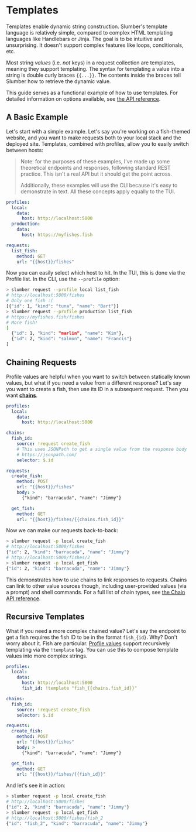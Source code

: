 # Templates

Templates enable dynamic string construction. Slumber's template language is relatively simple, compared to complex HTML templating languages like Handlebars or Jinja. The goal is to be intuitive and unsurprising. It doesn't support complex features like loops, conditionals, etc.

Most string _values_ (i.e. _not_ keys) in a request collection are templates, meaning they support templating. The syntax for templating a value into a string is double curly braces `{{...}}`. The contents inside the braces tell Slumber how to retrieve the dynamic value.

This guide serves as a functional example of how to use templates. For detailed information on options available, see [the API reference](../api/request_collection/template.md).

## A Basic Example

Let's start with a simple example. Let's say you're working on a fish-themed website, and you want to make requests both to your local stack and the deployed site. Templates, combined with profiles, allow you to easily switch between hosts:

> Note: for the purposes of these examples, I've made up some theoretical endpoints and responses, following standard REST practice. This isn't a real API but it should get the point across.
>
> Additionally, these examples will use the CLI because it's easy to demonstrate in text. All these concepts apply equally to the TUI.

```yaml
profiles:
  local:
    data:
      host: http://localhost:5000
  production:
    data:
      host: https://myfishes.fish

requests:
  list_fish:
    method: GET
    url: "{{host}}/fishes"
```

Now you can easily select which host to hit. In the TUI, this is done via the Profile list. In the CLI, use the `--profile` option:

```sh
> slumber request --profile local list_fish
# http://localhost:5000/fishes
# Only one fish :(
[{"id": 1, "kind": "tuna", "name": "Bart"}]
> slumber request --profile production list_fish
# https://myfishes.fish/fishes
# More fish!
[
  {"id": 1, "kind": "marlin", "name": "Kim"},
  {"id": 2, "kind": "salmon", "name": "Francis"}
]
```

## Chaining Requests

Profile values are helpful when you want to switch between statically known values, but what if you need a value from a different response? Let's say you want to create a fish, then use its ID in a subsequent request. Then you want [**chains**](../api/request_collection/chain.md).

```yaml
profiles:
  local:
    data:
      host: http://localhost:5000

chains:
  fish_id:
    source: !request create_fish
    # This uses JSONPath to get a single value from the response body
    # https://jsonpath.com/
    selector: $.id

requests:
  create_fish:
    method: POST
    url: "{{host}}/fishes"
    body: >
      {"kind": "barracuda", "name": "Jimmy"}

  get_fish:
    method: GET
    url: "{{host}}/fishes/{{chains.fish_id}}"
```

Now we can make our requests back-to-back:

```sh
> slumber request -p local create_fish
# http://localhost:5000/fishes
{"id": 2, "kind": "barracuda", "name": "Jimmy"}
# http://localhost:5000/fishes/2
> slumber request -p local get_fish
{"id": 2, "kind": "barracuda", "name": "Jimmy"}
```

This demonstrates how to use chains to link responses to requests. Chains can link to other value sources though, including user-provided values (via a prompt) and shell commands. For a full list of chain types, see [the Chain API reference](../api/request_collection/chain.md).

## Recursive Templates

What if you need a more complex chained value? Let's say the endpoint to get a fish requires the fish ID to be in the format `fish_{id}`. Why? Don't worry about it. Fish are particular. [Profile values](../api/request_collection/profile_value.md) support recursively templating via the `!template` tag. You can use this to compose template values into more complex strings.

```yaml
profiles:
  local:
    data:
      host: http://localhost:5000
      fish_id: !template "fish_{{chains.fish_id}}"

chains:
  fish_id:
    source: !request create_fish
    selector: $.id

requests:
  create_fish:
    method: POST
    url: "{{host}}/fishes"
    body: >
      {"kind": "barracuda", "name": "Jimmy"}

  get_fish:
    method: GET
    url: "{{host}}/fishes/{{fish_id}}"
```

And let's see it in action:

```sh
> slumber request -p local create_fish
# http://localhost:5000/fishes
{"id": 2, "kind": "barracuda", "name": "Jimmy"}
> slumber request -p local get_fish
# http://localhost:5000/fishes/fish_2
{"id": "fish_2", "kind": "barracuda", "name": "Jimmy"}
```
